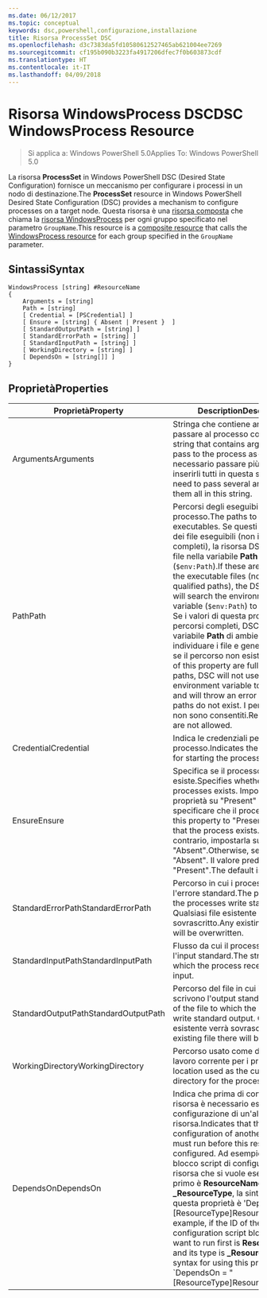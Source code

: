 ```yaml
---
ms.date: 06/12/2017
ms.topic: conceptual
keywords: dsc,powershell,configurazione,installazione
title: Risorsa ProcessSet DSC
ms.openlocfilehash: d3c7383da5fd10580612527465ab621004ee7269
ms.sourcegitcommit: cf195b090b3223fa4917206dfec7f0b603873cdf
ms.translationtype: HT
ms.contentlocale: it-IT
ms.lasthandoff: 04/09/2018
---
```

# <a name="dsc-windowsprocess-resource"></a><span data-ttu-id="f09ab-103">Risorsa WindowsProcess DSC</span><span class="sxs-lookup"><span data-stu-id="f09ab-103">DSC WindowsProcess Resource</span></span>

> <span data-ttu-id="f09ab-104">Si applica a: Windows PowerShell 5.0</span><span class="sxs-lookup"><span data-stu-id="f09ab-104">Applies To: Windows PowerShell 5.0</span></span>

<span data-ttu-id="f09ab-105">La risorsa **ProcessSet** in Windows PowerShell DSC (Desired State Configuration) fornisce un meccanismo per configurare i processi in un nodo di destinazione.</span><span class="sxs-lookup"><span data-stu-id="f09ab-105">The **ProcessSet** resource in Windows PowerShell Desired State Configuration (DSC) provides a mechanism to configure processes on a target node.</span></span> <span data-ttu-id="f09ab-106">Questa risorsa è una [risorsa composta](authoringResourceComposite.md) che chiama la [risorsa WindowsProcess](windowsProcessResource.md) per ogni gruppo specificato nel parametro `GroupName`.</span><span class="sxs-lookup"><span data-stu-id="f09ab-106">This resource is a [composite resource](authoringResourceComposite.md) that calls the [WindowsProcess resource](windowsProcessResource.md) for each group specified in the `GroupName` parameter.</span></span>

## <a name="syntax"></a><span data-ttu-id="f09ab-107">Sintassi</span><span class="sxs-lookup"><span data-stu-id="f09ab-107">Syntax</span></span>

```
WindowsProcess [string] #ResourceName
{
    Arguments = [string]
    Path = [string]
    [ Credential = [PSCredential] ]
    [ Ensure = [string] { Absent | Present }  ]
    [ StandardOutputPath = [string] ]
    [ StandardErrorPath = [string] ]
    [ StandardInputPath = [string] ]
    [ WorkingDirectory = [string] ]
    [ DependsOn = [string[]] ]
}
```

## <a name="properties"></a><span data-ttu-id="f09ab-108">Proprietà</span><span class="sxs-lookup"><span data-stu-id="f09ab-108">Properties</span></span>
|  <span data-ttu-id="f09ab-109">Proprietà</span><span class="sxs-lookup"><span data-stu-id="f09ab-109">Property</span></span>  |  <span data-ttu-id="f09ab-110">Description</span><span class="sxs-lookup"><span data-stu-id="f09ab-110">Description</span></span>   |
|---|---|
| <span data-ttu-id="f09ab-111">Arguments</span><span class="sxs-lookup"><span data-stu-id="f09ab-111">Arguments</span></span>| <span data-ttu-id="f09ab-112">Stringa che contiene argomenti da passare al processo così come è.</span><span class="sxs-lookup"><span data-stu-id="f09ab-112">A string that contains arguments to pass to the process as-is.</span></span> <span data-ttu-id="f09ab-113">Se è necessario passare più argomenti, inserirli tutti in questa stringa.</span><span class="sxs-lookup"><span data-stu-id="f09ab-113">If you need to pass several arguments, put them all in this string.</span></span>|
| <span data-ttu-id="f09ab-114">Path</span><span class="sxs-lookup"><span data-stu-id="f09ab-114">Path</span></span>| <span data-ttu-id="f09ab-115">Percorsi degli eseguibili del processo.</span><span class="sxs-lookup"><span data-stu-id="f09ab-115">The paths to the process executables.</span></span> <span data-ttu-id="f09ab-116">Se questi sono i nomi dei file eseguibili (non i percorsi completi), la risorsa DSC cercherà i file nella variabile **Path** di ambiente (`$env:Path`).</span><span class="sxs-lookup"><span data-stu-id="f09ab-116">If these are the names of the executable files (not fully qualified paths), the DSC resource will search the environment **Path** variable (`$env:Path`) to find the files.</span></span> <span data-ttu-id="f09ab-117">Se i valori di questa proprietà sono percorsi completi, DSC non userà la variabile **Path** di ambiente per individuare i file e genererà un errore se il percorso non esiste.</span><span class="sxs-lookup"><span data-stu-id="f09ab-117">If the values of this property are fully qualified paths, DSC will not use the **Path** environment variable to find the files, and will throw an error if any of the paths do not exist.</span></span> <span data-ttu-id="f09ab-118">I percorsi relativi non sono consentiti.</span><span class="sxs-lookup"><span data-stu-id="f09ab-118">Relative paths are not allowed.</span></span>|
| <span data-ttu-id="f09ab-119">Credential</span><span class="sxs-lookup"><span data-stu-id="f09ab-119">Credential</span></span>| <span data-ttu-id="f09ab-120">Indica le credenziali per l'avvio del processo.</span><span class="sxs-lookup"><span data-stu-id="f09ab-120">Indicates the credentials for starting the process.</span></span>|
| <span data-ttu-id="f09ab-121">Ensure</span><span class="sxs-lookup"><span data-stu-id="f09ab-121">Ensure</span></span>| <span data-ttu-id="f09ab-122">Specifica se il processo esiste.</span><span class="sxs-lookup"><span data-stu-id="f09ab-122">Specifies whether the processes exists.</span></span> <span data-ttu-id="f09ab-123">Impostare questa proprietà su "Present" per specificare che il processo esiste.</span><span class="sxs-lookup"><span data-stu-id="f09ab-123">Set this property to "Present" to ensure that the process exists.</span></span> <span data-ttu-id="f09ab-124">In caso contrario, impostarla su "Absent".</span><span class="sxs-lookup"><span data-stu-id="f09ab-124">Otherwise, set it to "Absent".</span></span> <span data-ttu-id="f09ab-125">Il valore predefinito è "Present".</span><span class="sxs-lookup"><span data-stu-id="f09ab-125">The default is "Present".</span></span>|
| <span data-ttu-id="f09ab-126">StandardErrorPath</span><span class="sxs-lookup"><span data-stu-id="f09ab-126">StandardErrorPath</span></span>| <span data-ttu-id="f09ab-127">Percorso in cui i processi scrivono l'errore standard.</span><span class="sxs-lookup"><span data-stu-id="f09ab-127">The path to which the processes write standard error.</span></span> <span data-ttu-id="f09ab-128">Qualsiasi file esistente verrà sovrascritto.</span><span class="sxs-lookup"><span data-stu-id="f09ab-128">Any existing file there will be overwritten.</span></span>|
| <span data-ttu-id="f09ab-129">StandardInputPath</span><span class="sxs-lookup"><span data-stu-id="f09ab-129">StandardInputPath</span></span>| <span data-ttu-id="f09ab-130">Flusso da cui il processo riceve l'input standard.</span><span class="sxs-lookup"><span data-stu-id="f09ab-130">The stream from which the process receives standard input.</span></span>|
| <span data-ttu-id="f09ab-131">StandardOutputPath</span><span class="sxs-lookup"><span data-stu-id="f09ab-131">StandardOutputPath</span></span>| <span data-ttu-id="f09ab-132">Percorso del file in cui i processi scrivono l'output standard.</span><span class="sxs-lookup"><span data-stu-id="f09ab-132">The path of the file to which the processes write standard output.</span></span> <span data-ttu-id="f09ab-133">Qualsiasi file esistente verrà sovrascritto.</span><span class="sxs-lookup"><span data-stu-id="f09ab-133">Any existing file there will be overwritten.</span></span>|
| <span data-ttu-id="f09ab-134">WorkingDirectory</span><span class="sxs-lookup"><span data-stu-id="f09ab-134">WorkingDirectory</span></span>| <span data-ttu-id="f09ab-135">Percorso usato come directory di lavoro corrente per i processi.</span><span class="sxs-lookup"><span data-stu-id="f09ab-135">The location used as the current working directory for the processes.</span></span>|
| <span data-ttu-id="f09ab-136">DependsOn</span><span class="sxs-lookup"><span data-stu-id="f09ab-136">DependsOn</span></span> | <span data-ttu-id="f09ab-137">Indica che prima di configurare la risorsa è necessario eseguire la configurazione di un'altra risorsa.</span><span class="sxs-lookup"><span data-stu-id="f09ab-137">Indicates that the configuration of another resource must run before this resource is configured.</span></span> <span data-ttu-id="f09ab-138">Ad esempio, se l'ID del blocco script di configurazione della risorsa che si vuole eseguire per primo è **ResourceName** e il tipo è **_ResourceType**, la sintassi per usare questa proprietà è 'DependsOn = "[ResourceType]ResourceName"''.</span><span class="sxs-lookup"><span data-stu-id="f09ab-138">For example, if the ID of the resource configuration script block that you want to run first is **ResourceName** and its type is **_ResourceType**, the syntax for using this property is \`DependsOn = "[ResourceType]ResourceName"\`\` .</span></span>|